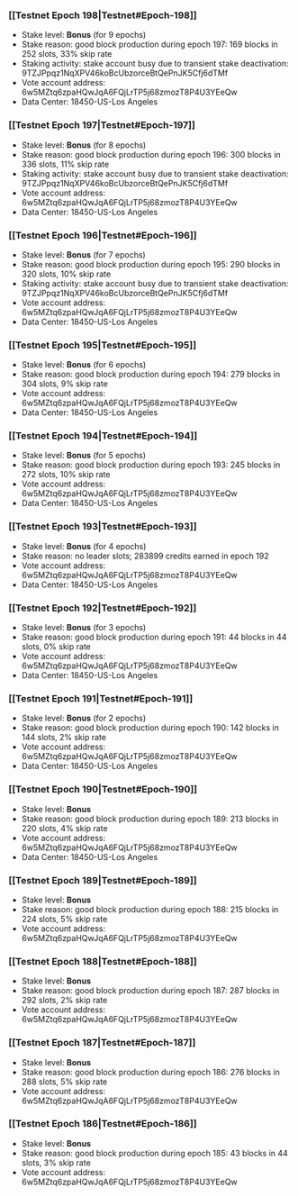 ### [[Testnet Epoch 198|Testnet#Epoch-198]]
* Stake level: **Bonus** (for 9 epochs)
* Stake reason: good block production during epoch 197: 169 blocks in 252 slots, 33% skip rate
* Staking activity: stake account busy due to transient stake deactivation: 9TZJPpqz1NqXPV46koBcUbzorceBtQePnJK5Cfj6dTMf
* Vote account address: 6w5MZtq6zpaHQwJqA6FQjLrTP5j68zmozT8P4U3YEeQw
* Data Center: 18450-US-Los Angeles
### [[Testnet Epoch 197|Testnet#Epoch-197]]
* Stake level: **Bonus** (for 8 epochs)
* Stake reason: good block production during epoch 196: 300 blocks in 336 slots, 11% skip rate
* Staking activity: stake account busy due to transient stake deactivation: 9TZJPpqz1NqXPV46koBcUbzorceBtQePnJK5Cfj6dTMf
* Vote account address: 6w5MZtq6zpaHQwJqA6FQjLrTP5j68zmozT8P4U3YEeQw
* Data Center: 18450-US-Los Angeles
### [[Testnet Epoch 196|Testnet#Epoch-196]]
* Stake level: **Bonus** (for 7 epochs)
* Stake reason: good block production during epoch 195: 290 blocks in 320 slots, 10% skip rate
* Staking activity: stake account busy due to transient stake deactivation: 9TZJPpqz1NqXPV46koBcUbzorceBtQePnJK5Cfj6dTMf
* Vote account address: 6w5MZtq6zpaHQwJqA6FQjLrTP5j68zmozT8P4U3YEeQw
* Data Center: 18450-US-Los Angeles
### [[Testnet Epoch 195|Testnet#Epoch-195]]
* Stake level: **Bonus** (for 6 epochs)
* Stake reason: good block production during epoch 194: 279 blocks in 304 slots, 9% skip rate
* Vote account address: 6w5MZtq6zpaHQwJqA6FQjLrTP5j68zmozT8P4U3YEeQw
* Data Center: 18450-US-Los Angeles
### [[Testnet Epoch 194|Testnet#Epoch-194]]
* Stake level: **Bonus** (for 5 epochs)
* Stake reason: good block production during epoch 193: 245 blocks in 272 slots, 10% skip rate
* Vote account address: 6w5MZtq6zpaHQwJqA6FQjLrTP5j68zmozT8P4U3YEeQw
* Data Center: 18450-US-Los Angeles
### [[Testnet Epoch 193|Testnet#Epoch-193]]
* Stake level: **Bonus** (for 4 epochs)
* Stake reason: no leader slots; 283899 credits earned in epoch 192
* Vote account address: 6w5MZtq6zpaHQwJqA6FQjLrTP5j68zmozT8P4U3YEeQw
* Data Center: 18450-US-Los Angeles
### [[Testnet Epoch 192|Testnet#Epoch-192]]
* Stake level: **Bonus** (for 3 epochs)
* Stake reason: good block production during epoch 191: 44 blocks in 44 slots, 0% skip rate
* Vote account address: 6w5MZtq6zpaHQwJqA6FQjLrTP5j68zmozT8P4U3YEeQw
* Data Center: 18450-US-Los Angeles
### [[Testnet Epoch 191|Testnet#Epoch-191]]
* Stake level: **Bonus** (for 2 epochs)
* Stake reason: good block production during epoch 190: 142 blocks in 144 slots, 2% skip rate
* Vote account address: 6w5MZtq6zpaHQwJqA6FQjLrTP5j68zmozT8P4U3YEeQw
* Data Center: 18450-US-Los Angeles
### [[Testnet Epoch 190|Testnet#Epoch-190]]
* Stake level: **Bonus**
* Stake reason: good block production during epoch 189: 213 blocks in 220 slots, 4% skip rate
* Vote account address: 6w5MZtq6zpaHQwJqA6FQjLrTP5j68zmozT8P4U3YEeQw
* Data Center: 18450-US-Los Angeles
### [[Testnet Epoch 189|Testnet#Epoch-189]]
* Stake level: **Bonus**
* Stake reason: good block production during epoch 188: 215 blocks in 224 slots, 5% skip rate
* Vote account address: 6w5MZtq6zpaHQwJqA6FQjLrTP5j68zmozT8P4U3YEeQw
### [[Testnet Epoch 188|Testnet#Epoch-188]]
* Stake level: **Bonus**
* Stake reason: good block production during epoch 187: 287 blocks in 292 slots, 2% skip rate
* Vote account address: 6w5MZtq6zpaHQwJqA6FQjLrTP5j68zmozT8P4U3YEeQw
### [[Testnet Epoch 187|Testnet#Epoch-187]]
* Stake level: **Bonus**
* Stake reason: good block production during epoch 186: 276 blocks in 288 slots, 5% skip rate
* Vote account address: 6w5MZtq6zpaHQwJqA6FQjLrTP5j68zmozT8P4U3YEeQw
### [[Testnet Epoch 186|Testnet#Epoch-186]]
* Stake level: **Bonus**
* Stake reason: good block production during epoch 185: 43 blocks in 44 slots, 3% skip rate
* Vote account address: 6w5MZtq6zpaHQwJqA6FQjLrTP5j68zmozT8P4U3YEeQw
